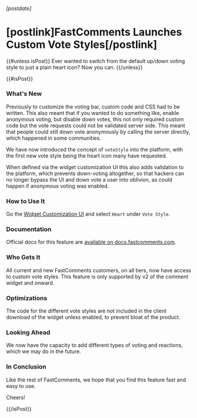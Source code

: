 ###### [postdate]
# [postlink]FastComments Launches Custom Vote Styles[/postlink]

{{#unless isPost}}
Ever wanted to switch from the default up/down voting style to just a plain heart icon? Now you can.
{{/unless}}

{{#isPost}}

### What's New

Previously to customize the voting bar, custom code and CSS had to be written. This also meant that if you wanted to do something like, enable anonymous voting, but disable down votes,
this not only required custom code but the vote requests could not be validated server side. This meant that people could still down vote anonymously by calling the server directly, which happened
in some communities.

We have now introduced the concept of `voteStyle` into the platform, with the first new vote style being the heart icon many have requested.

When defined via the widget customization UI this also adds validation to the platform, which prevents down-voting altogether, so that hackers can no longer bypass the UI and down vote a user into oblivion,
as could happen if anonymous voting was enabled. 

### How to Use It

Go the [Widget Customization UI](https://fastcomments.com/auth/my-account/customize-widget) and select `Heart` under `Vote Style`.

### Documentation

Official docs for this feature are [available on docs.fastcomments.com](https://docs.fastcomments.com/guide-customizations-and-configuration.html#vote-style).

### Who Gets It

All current and new FastComments customers, on all tiers, now have access to custom vote styles. This feature is only supported by v2 of the comment widget and onward.

### Optimizations

The code for the different vote styles are not included in the client download of the widget unless enabled, to prevent bloat of the product.

### Looking Ahead

We now have the capacity to add different types of voting and reactions, which we may do in the future.

### In Conclusion

Like the rest of FastComments, we hope that you find this feature fast and easy to use.

Cheers!

{{/isPost}}
